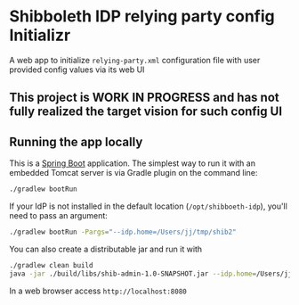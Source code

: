 # Shibboleth IDP relying party config Initializr

A web app to initialize `relying-party.xml` configuration file with user provided config values via its web UI

## This project is WORK IN PROGRESS and has not fully realized the target vision for such config UI

## Running the app locally

This is a [Spring Boot](http://projects.spring.io/spring-boot/) application. The simplest way to run it with an embedded Tomcat server is via Gradle plugin on the command line:

```bash
./gradlew bootRun
```

If your IdP is not installed in the default location (`/opt/shibboeth-idp`), you'll need to pass an argument:

```bash
./gradlew bootRun -Pargs="--idp.home=/Users/jj/tmp/shib2"
```

You can also create a distributable jar and run it with

```bash
./gradlew clean build
java -jar ./build/libs/shib-admin-1.0-SNAPSHOT.jar --idp.home=/Users/jj/tmp/shib2
```

In a web browser access `http://localhost:8080`

